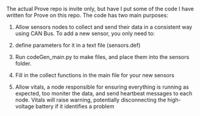 The actual Prove repo is invite only, but have I put some of the code I have written for Prove on this repo.
The code has two main purposes:

1. Allow sensors nodes to collect and send their data in a consistent way using CAN Bus. To add a new sensor, you only need to:
  1. define parameters for it in a text file (sensors.def)
  2. Run codeGen_main.py to make files, and place them into the sensors folder.
  3. Fill in the collect<Name of Data> functions in the main file for your new sensors

2. Allow vitals, a node responsible for ensuring everything is running as expected, too moniter the data, and send heartbeat messages to each node.
 Vitals will raise warning, potentially disconnecting the high-voltage battery if it identifies a problem
